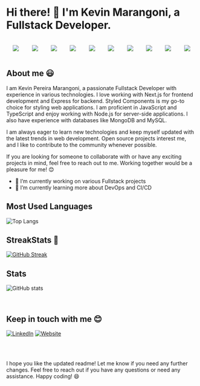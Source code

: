 # Hi there! 👋 I'm Kevin Marangoni, a Fullstack Developer.

<br>

 <div style="display: flex; justify-content: space-around;">
   <img src="https://img.shields.io/badge/Next.js-000000?style=for-the-badge&logo=next.js&logoColor=white"/> 
   <img src="https://img.shields.io/badge/Express-000000?style=for-the-badge&logo=express&logoColor=white"/> 
   <img src="https://img.shields.io/badge/Styled_Components-DB7093?style=for-the-badge&logo=styled-components&logoColor=white"/> 
   <img src="https://img.shields.io/badge/JavaScript-F7DF1E?style=for-the-badge&logo=javascript&logoColor=black"/> 
   <img src="https://img.shields.io/badge/TypeScript-007ACC?style=for-the-badge&logo=typescript&logoColor=white"/> 
   <img src="https://img.shields.io/badge/Node.js-43853D?style=for-the-badge&logo=node.js&logoColor=white"/>
   <img src="https://img.shields.io/badge/HTML5-E34F26?style=for-the-badge&logo=html5&logoColor=white"/> 
   <img src="https://img.shields.io/badge/CSS3-1572B6?style=for-the-badge&logo=css3&logoColor=white"/> 
   <img src="https://img.shields.io/badge/MongoDB-47A248?style=for-the-badge&logo=mongodb&logoColor=white"/> 
   <img src="https://img.shields.io/badge/MySQL-4479A1?style=for-the-badge&logo=mysql&logoColor=white"/> 
 </div>

<br>

## About me 😃

I am Kevin Pereira Marangoni, a passionate Fullstack Developer with experience in various technologies. I love working with Next.js for frontend development and Express for backend. Styled Components is my go-to choice for styling web applications. I am proficient in JavaScript and TypeScript and enjoy working with Node.js for server-side applications. I also have experience with databases like MongoDB and MySQL.

I am always eager to learn new technologies and keep myself updated with the latest trends in web development. Open source projects interest me, and I like to contribute to the community whenever possible.

If you are looking for someone to collaborate with or have any exciting projects in mind, feel free to reach out to me. Working together would be a pleasure for me! 😊

- 🔭 I’m currently working on various Fullstack projects
- 🌱 I’m currently learning more about DevOps and CI/CD


## Most Used Languages

![Top Langs](https://github-readme-stats.vercel.app/api/top-langs/?username=KevinMarangoni&layout=compact&theme=vue-dark)

## StreakStats 🚀
[![GitHub Streak](https://streak-stats.demolab.com?user=KevinMarangoni&theme=vue-dark&date_format=M%20j%5B%2C%20Y%5D)](https://git.io/streak-stats)

 ## Stats
 ![GitHub stats](https://github-readme-stats.vercel.app/api?username=KevinMarangoni&show_icons=true&count_private=true&theme=vue-dark)

<br>

 ## Keep in touch with me 😊

[![LinkedIn](https://img.shields.io/badge/LinkedIn-0077B5?style=for-the-badge&logo=linkedin&logoColor=white)](https://www.linkedin.com/in/kevin-marangoni-1a3a17127/)
[![Website](https://img.shields.io/badge/Website-FF7139?style=for-the-badge&logo=firefox-browser&logoColor=white)](https://www.kevinmarangoni.com)

<br>
<br>

I hope you like the updated readme! Let me know if you need any further changes. Feel free to reach out if you have any questions or need any assistance. Happy coding! 😄
